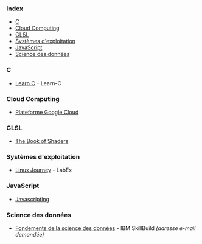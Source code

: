 ### Index

* [C](#c)
* [Cloud Computing](#cloud-computing)
* [GLSL](#glsl)
* [Systèmes d'exploitation](#systèmes-dexploitation)
* [JavaScript](#javascript)
* [Science des données](#science-des-données)


### C

* [Learn C](https://www.learn-c.org/fr/) - Learn-C


### Cloud Computing

* [Plateforme Google Cloud](https://cloud.google.com/learn/training?hl=fr)


### GLSL

* [The Book of Shaders](https://thebookofshaders.com/?lan=fr)


### Systèmes d'exploitation

* [Linux Journey](https://labex.io/fr/linuxjourney) - LabEx


### JavaScript

* [Javascripting](https://github.com/sethvincent/javascripting)


### Science des données

* [Fondements de la science des données](https://skillsbuild.org/fr/students/course-catalog/data-science) - IBM SkillBuild *(adresse e-mail demandée)*

